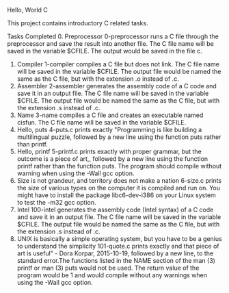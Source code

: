 Hello, World C

This project contains introductory C related tasks.

Tasks Completed
 0. Preprocessor
0-preprocessor runs a C file through the preprocessor and save the result into another file. The C file name will be saved in the variable $CFILE. The output would be saved in the file c.
 1. Compiler
1-compiler compiles a C file but does not link. The C file name will be saved in the variable $CFILE. The output file would be named the same as the C file, but with the extension .o instead of .c.
 2. Assembler
2-assembler generates the assembly code of a C code and save it in an output file. The C file name will be saved in the variable $CFILE. The output file would be named the same as the C file, but with the extension .s instead of .c.
 3. Name
3-name compiles a C file and creates an executable named cisfun. The C file name will be saved in the variable $CFILE.
 4. Hello, puts
4-puts.c prints exactly "Programming is like building a multilingual puzzle, followed by a new line using the function puts rather than printf.
 5. Hello, printf
5-printf.c prints exactly with proper grammar, but the outcome is a piece of art,, followed by a new line using the function printf rather than the function puts. The program should compile without warning when using the -Wall gcc option.
 6. Size is not grandeur, and territory does not make a nation
6-size.c prints the size of various types on the computer it is compiled and run on. You might have to install the package libc6-dev-i386 on your Linux system to test the -m32 gcc option.
 7. Intel
100-intel generates the assembly code (Intel syntax) of a C code and save it in an output file. The C file name will be saved in the variable $CFILE. The output file would be named the same as the C file, but with the extension .s instead of .c.
 8. UNIX is basically a simple operating system, but you have to be a genius to understand the simplicity
101-quote.c prints exactly and that piece of art is useful" - Dora Korpar, 2015-10-19, followed by a new line, to the standard error.The functions listed in the NAME section of the man (3) printf or man (3) puts would not be used. The return value of the program would be 1 and would compile without any warnings when using the -Wall gcc option.
